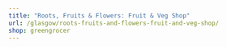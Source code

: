 ```yaml
---
title: "Roots, Fruits & Flowers: Fruit & Veg Shop"
url: /glasgow/roots-fruits-and-flowers-fruit-and-veg-shop/
shop: greengrocer
---
```

